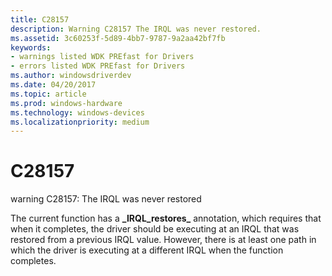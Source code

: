 ```yaml
---
title: C28157
description: Warning C28157 The IRQL was never restored.
ms.assetid: 3c60253f-5d89-4bb7-9787-9a2aa42bf7fb
keywords:
- warnings listed WDK PREfast for Drivers
- errors listed WDK PREfast for Drivers
ms.author: windowsdriverdev
ms.date: 04/20/2017
ms.topic: article
ms.prod: windows-hardware
ms.technology: windows-devices
ms.localizationpriority: medium
---
```


# C28157


warning C28157: The IRQL was never restored

The current function has a **\_IRQL\_restores\_** annotation, which requires that when it completes, the driver should be executing at an IRQL that was restored from a previous IRQL value. However, there is at least one path in which the driver is executing at a different IRQL when the function completes.

 

 





